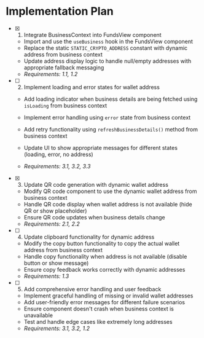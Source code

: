 # Implementation Plan

- [x] 1. Integrate BusinessContext into FundsView component


  - Import and use the `useBusiness` hook in the FundsView component
  - Replace the static `STATIC_CRYPTO_ADDRESS` constant with dynamic address from business context
  - Update address display logic to handle null/empty addresses with appropriate fallback messaging
  - _Requirements: 1.1, 1.2_



- [ ] 2. Implement loading and error states for wallet address
  - Add loading indicator when business details are being fetched using `isLoading` from business context
  - Implement error handling using `error` state from business context
  - Add retry functionality using `refreshBusinessDetails()` method from business context


  - Update UI to show appropriate messages for different states (loading, error, no address)
  - _Requirements: 3.1, 3.2, 3.3_

- [x] 3. Update QR code generation with dynamic wallet address


  - Modify QR code component to use the dynamic wallet address from business context
  - Handle QR code display when wallet address is not available (hide QR or show placeholder)
  - Ensure QR code updates when business details change
  - _Requirements: 2.1, 2.2_




- [ ] 4. Update clipboard functionality for dynamic address
  - Modify the copy button functionality to copy the actual wallet address from business context
  - Handle copy functionality when address is not available (disable button or show message)
  - Ensure copy feedback works correctly with dynamic addresses
  - _Requirements: 1.3_

- [ ] 5. Add comprehensive error handling and user feedback
  - Implement graceful handling of missing or invalid wallet addresses
  - Add user-friendly error messages for different failure scenarios
  - Ensure component doesn't crash when business context is unavailable
  - Test and handle edge cases like extremely long addresses
  - _Requirements: 3.1, 3.2, 1.2_